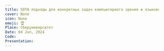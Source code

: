 ```yaml
---
title: SOTA подходы для конкретных задач компьютерного зрения и языкового моделирования
cover: None
icon: None
emoji: 🏆
Place: Сберуниверситет
Date: 04 Jun, 2024
Code: 
Presentation: 
---
```


